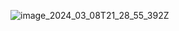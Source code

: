 ![image_2024_03_08T21_28_55_392Z](https://github.com/Antony-AXS/javascript_test_programs/assets/99483158/136533fd-ab93-47c7-afa4-a7b14fd9fdaa)
